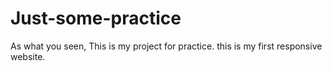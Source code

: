 # Just-some-practice
As what you seen, This is my project for practice. 
this is my first responsive website.
